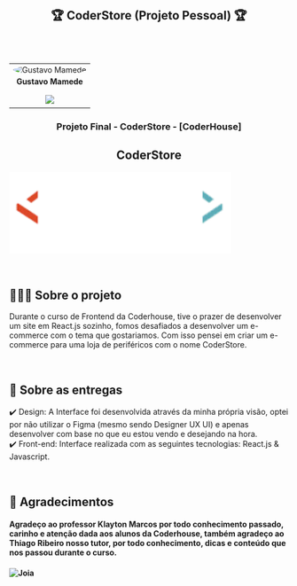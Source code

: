 <h2 align="center">🏆 CoderStore (Projeto Pessoal) 🏆</h2>

<br>
<br>

<table align="center">
    <tr>
    <td align="center"><img style="width: 70%; border-radius: 50%"
    src="https://mvmede.github.io/projeto-final-grupo-3/Contato/imagens/fotogustavo.png"
      alt="Gustavo Mamede" /><br /><sub style="font-size: 14px"><b>Gustavo Mamede</b></sub><br />
    <a href="https://www.linkedin.com/in/gustavo-mamede-3a371818b/" alt="Linkedin">
    <br>
    <img src="https://img.shields.io/badge/-Linkedin-1C1C1C?style=for-the-badge&logo=Linkedin&logoColor=00FFFF&link=https://www.linkedin.com/in/gustavo-mamede-3a371818b/" style="width:90px;" />
    </a>
</table>

<h3 align="center">
    Projeto Final - CoderStore - [CoderHouse]
</h3>
<p align="center">
</p>
<h2 align="center" >
    CoderStore
</h2>

<img src="https://github.com/mvmede/coder-store/blob/main/src/components/assets/logo.png?raw=true" width="400px" height="auto" />
<p>
</p>
  
<br>
<h2>👨🏻‍💻 Sobre o projeto</h2> 
<p>Durante o curso de Frontend da Coderhouse, tive o prazer de desenvolver um site em React.js sozinho, fomos desafiados a desenvolver um e-commerce com o tema que gostariamos.
  Com isso pensei em criar um e-commerce para uma loja de periféricos com o nome CoderStore. 
</p>

<br>
 
 <h2>📄 Sobre as entregas</h2>

✔️ Design: A Interface foi desenvolvida através da minha própria visão, optei por não utilizar o Figma (mesmo sendo Designer UX UI) e apenas desenvolver com base no que eu estou vendo e desejando na hora. <br>
✔️ Front-end: Interface realizada com as seguintes tecnologias: React.js & Javascript. <br>

<br>

   <h2>🎁 Agradecimentos </h2>
  <h4>Agradeço ao professor Klayton Marcos por todo conhecimento passado, carinho e atenção dada aos alunos da Coderhouse, também agradeço ao Thiago Ribeiro nosso tutor, por todo conhecimento, dicas e conteúdo que nos passou durante o curso.<h4>

<img src="https://media1.giphy.com/media/v1.Y2lkPTc5MGI3NjExbmFmc3B3YzQ2cnlhOHJncnByYXVkeHpoNzY3ZDY2cmtzcXB0bnF3aSZlcD12MV9pbnRlcm5hbF9naWZfYnlfaWQmY3Q9Zw/Guccz4Oq87bncsm1j4/giphy.webp" alt="Joia" width="auto" height="auto">
